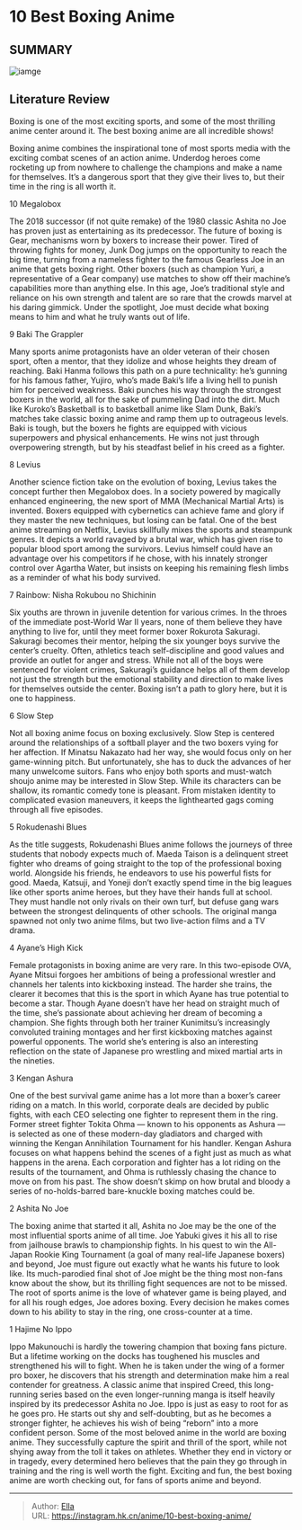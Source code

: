 # 10 Best Boxing Anime


## SUMMARY 

![iamge](https://static1.srcdn.com/wordpress/wp-content/uploads/2023/10/collage-maker-07-oct-2023-09-26-pm-1440.jpg)

## Literature Review

Boxing is one of the most exciting sports, and some of the most thrilling anime center around it. The best boxing anime are all incredible shows!





Boxing anime combines the inspirational tone of most sports media with the exciting combat scenes of an action anime. Underdog heroes come rocketing up from nowhere to challenge the champions and make a name for themselves. It’s a dangerous sport that they give their lives to, but their time in the ring is all worth it.









 








 10  Megalobox 
        

The 2018 successor (if not quite remake) of the 1980 classic Ashita no Joe has proven just as entertaining as its predecessor. The future of boxing is Gear, mechanisms worn by boxers to increase their power. Tired of throwing fights for money, Junk Dog jumps on the opportunity to reach the big time, turning from a nameless fighter to the famous Gearless Joe in an anime that gets boxing right.
Other boxers (such as champion Yuri, a representative of a Gear company) use matches to show off their machine’s capabilities more than anything else. In this age, Joe’s traditional style and reliance on his own strength and talent are so rare that the crowds marvel at his daring gimmick. Under the spotlight, Joe must decide what boxing means to him and what he truly wants out of life.





 9  Baki The Grappler 
        

Many sports anime protagonists have an older veteran of their chosen sport, often a mentor, that they idolize and whose heights they dream of reaching. Baki Hanma follows this path on a pure technicality: he’s gunning for his famous father, Yujiro, who’s made Baki’s life a living hell to punish him for perceived weakness. Baki punches his way through the strongest boxers in the world, all for the sake of pummeling Dad into the dirt.
Much like Kuroko’s Basketball is to basketball anime like Slam Dunk, Baki’s matches take classic boxing anime and ramp them up to outrageous levels. Baki is tough, but the boxers he fights are equipped with vicious superpowers and physical enhancements. He wins not just through overpowering strength, but by his steadfast belief in his creed as a fighter.





 8  Levius 
        

Another science fiction take on the evolution of boxing, Levius takes the concept further then Megalobox does. In a society powered by magically enhanced engineering, the new sport of MMA (Mechanical Martial Arts) is invented. Boxers equipped with cybernetics can achieve fame and glory if they master the new techniques, but losing can be fatal.
One of the best anime streaming on Netflix, Levius skillfully mixes the sports and steampunk genres. It depicts a world ravaged by a brutal war, which has given rise to popular blood sport among the survivors. Levius himself could have an advantage over his competitors if he chose, with his innately stronger control over Agartha Water, but insists on keeping his remaining flesh limbs as a reminder of what his body survived.





 7  Rainbow: Nisha Rokubou no Shichinin 
        

Six youths are thrown in juvenile detention for various crimes. In the throes of the immediate post-World War II years, none of them believe they have anything to live for, until they meet former boxer Rokurota Sakuragi. Sakuragi becomes their mentor, helping the six younger boys survive the center’s cruelty.
Often, athletics teach self-discipline and good values and provide an outlet for anger and stress. While not all of the boys were sentenced for violent crimes, Sakuragi’s guidance helps all of them develop not just the strength but the emotional stability and direction to make lives for themselves outside the center. Boxing isn’t a path to glory here, but it is one to happiness.





 6  Slow Step 
        

Not all boxing anime focus on boxing exclusively. Slow Step is centered around the relationships of a softball player and the two boxers vying for her affection. If Minatsu Nakazato had her way, she would focus only on her game-winning pitch. But unfortunately, she has to duck the advances of her many unwelcome suitors. Fans who enjoy both sports and must-watch shoujo anime may be interested in Slow Step. While its characters can be shallow, its romantic comedy tone is pleasant. From mistaken identity to complicated evasion maneuvers, it keeps the lighthearted gags coming through all five episodes.





 5  Rokudenashi Blues 
        

As the title suggests, Rokudenashi Blues anime follows the journeys of three students that nobody expects much of. Maeda Taison is a delinquent street fighter who dreams of going straight to the top of the professional boxing world. Alongside his friends, he endeavors to use his powerful fists for good. Maeda, Katsuji, and Yoneji don’t exactly spend time in the big leagues like other sports anime heroes, but they have their hands full at school. They must handle not only rivals on their own turf, but defuse gang wars between the strongest delinquents of other schools. The original manga spawned not only two anime films, but two live-action films and a TV drama.





 4  Ayane’s High Kick 
        

Female protagonists in boxing anime are very rare. In this two-episode OVA, Ayane Mitsui forgoes her ambitions of being a professional wrestler and channels her talents into kickboxing instead. The harder she trains, the clearer it becomes that this is the sport in which Ayane has true potential to become a star. Though Ayane doesn’t have her head on straight much of the time, she’s passionate about achieving her dream of becoming a champion. She fights through both her trainer Kunimitsu’s increasingly convoluted training montages and her first kickboxing matches against powerful opponents. The world she’s entering is also an interesting reflection on the state of Japanese pro wrestling and mixed martial arts in the nineties.





 3  Kengan Ashura 
        

One of the best survival game anime has a lot more than a boxer’s career riding on a match. In this world, corporate deals are decided by public fights, with each CEO selecting one fighter to represent them in the ring. Former street fighter Tokita Ohma — known to his opponents as Ashura — is selected as one of these modern-day gladiators and charged with winning the Kengan Annihilation Tournament for his handler.
Kengan Ashura focuses on what happens behind the scenes of a fight just as much as what happens in the arena. Each corporation and fighter has a lot riding on the results of the tournament, and Ohma is ruthlessly chasing the chance to move on from his past. The show doesn’t skimp on how brutal and bloody a series of no-holds-barred bare-knuckle boxing matches could be.





 2  Ashita No Joe 
        

The boxing anime that started it all, Ashita no Joe may be the one of the most influential sports anime of all time. Joe Yabuki gives it his all to rise from jailhouse brawls to championship fights. In his quest to win the All-Japan Rookie King Tournament (a goal of many real-life Japanese boxers) and beyond, Joe must figure out exactly what he wants his future to look like.
Its much-parodied final shot of Joe might be the thing most non-fans know about the show, but its thrilling fight sequences are not to be missed. The root of sports anime is the love of whatever game is being played, and for all his rough edges, Joe adores boxing. Every decision he makes comes down to his ability to stay in the ring, one cross-counter at a time.





 1  Hajime No Ippo 
        

Ippo Makunouchi is hardly the towering champion that boxing fans picture. But a lifetime working on the docks has toughened his muscles and strengthened his will to fight. When he is taken under the wing of a former pro boxer, he discovers that his strength and determination make him a real contender for greatness. A classic anime that inspired Creed, this long-running series based on the even longer-running manga is itself heavily inspired by its predecessor Ashita no Joe. Ippo is just as easy to root for as he goes pro. He starts out shy and self-doubting, but as he becomes a stronger fighter, he achieves his wish of being “reborn” into a more confident person.
Some of the most beloved anime in the world are boxing anime. They successfully capture the spirit and thrill of the sport, while not shying away from the toll it takes on athletes. Whether they end in victory or in tragedy, every determined hero believes that the pain they go through in training and the ring is well worth the fight. Exciting and fun, the best boxing anime are worth checking out, for fans of sports anime and beyond.

---

> Author: [Ella](https://instagram.hk.cn/)  
> URL: https://instagram.hk.cn/anime/10-best-boxing-anime/  


